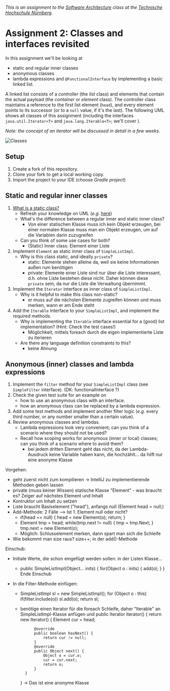 _This is an assignment to the [Software Architecture](https://ohm-softa.github.io) class at the [Technische Hochschule Nürnberg](http://www.th-nuernberg.de)._

# Assignment 2: Classes and interfaces revisited

In this assignment we'll be looking at 
- static and regular inner classes
- anonymous classes
- lambda expressions and `@FunctionalInterface`
by implementing a basic linked list.

A linked list consists of a _controller_ (the _list_ class) and elements that contain the actual payload (the _container_ or _element_ class).
The controller class maintains a reference to the first list element (`head`), and every element points to its successor (or to a `null` value, if it's the last).
The following UML shows all classes of this assignment (including the interfaces `java.util.Iterator<T>` and `java.lang.Iterable<T>`; we'll cover ).

_Note: the concept of an iterator will be discussed in detail in a few weeks._

![Classes](assets/class-spec.svg)


## Setup

1. Create a fork of this repository.
2. Clone your fork to get a local working copy.
3. Import the project to your IDE (choose _Gradle project_)


## Static and regular inner classes

1. [What is a static class?](http://lmgtfy.com/?q=java+static+inner+class)
	- Refresh your knowledge on UML (_e.g._ [here](http://plantuml.com/class-diagram))
	- What's the difference between a regular inner and static inner class?
	    - Von einer statischen Klasse muss ich kein Objekt erzeugen, bei einer normalen Klasse muss man ein Objekt erzeugen, um auf die Variablen darin zuzugreifen
	- Can you think of some use cases for both?
	    - (Static) Inner class: Element einer Liste
2. Implement `Element` as static inner class of `SimpleListImpl`.
	- Why is this class static, and ideally `private`?
	    - static: Elemente stehen alleine da, weil sie keine Informationen außen rum benötigen
	    - private: Elemente einer Liste sind nur über die Liste interessant, d.h. ohne Liste bestehen diese nicht. Daher können diese `private` sein, da nur die Liste die Verwaltung übernimmt.
3. Implement the `Iterator` interface as inner class of `SimpleListImpl`.
	- Why is it helpful to make this class non-static?
	    - er muss auf die nächsten Elemente zugreifen können und muss merken, wann er am Ende steht
4. Add the `Iterable` interface to your `SimpleListImpl`, and implement the required methods.
	- Why is implementing the `Iterable` interface essential for a (good) list implementation? (Hint: Check the test cases!)
	    - Möglichkeit, mittels foreach durch die eigen implementierte Liste zu iterieren
	- Are there any language definition constraints to this?
	    - keine Ahnung


## Anonymous (inner) classes and lambda expressions

1. Implement the `filter` method for your `SimpleListImpl` class (see `SimpleFilter` interface). (DK: functionalInterface ?)
2. Check the given test suite for an example on 
	- how to use an anonymous class with an interface.
	- how an anonymous class can be replaced by a lambda expression.
3. Add some test methods and implement another filter logic (_e.g._ every third number, or any number smaller than a certain value).
5. Review anonymous classes and lambdas.
	- Lambda expressions look very convenient; can you think of a scenario where they should not be used?
	- Recall how scoping works for anonymous (inner or local) classes; can you think of a scenario where to avoid them?
	    - bei jedem dritten Element geht das nicht, da der Lambda-Ausdruck keine Variable haben kann, die hochzählt... da hilft nur eine anonyme Klasse


Vorgehen:
- geht zuerst nicht zum kompilieren -> IntelliJ zu implementierende Methoden geben lassen
- private (muss keiner Wissen) statische Klasse "Element" - was braucht es? Zeiger auf nächstes Element und Inhalt
- Kontruktor um Inhalt zu setzen
- Liste braucht Basiselement ("head"), anfangs null (Element head = null;)
- Add-Methode: 2 Fälle --> Ist 1. Element null oder nicht?
    - if(head == null) { head = new Element(o); return; }
    - Element tmp = head; while(tmp.next != null) { tmp = tmp.Next; } tmp.next = new Element(o);
    - Möglich: Schlusselement merken, dann spart man sich die Schleife
- Wie bekommt man size raus? size++; in der add()-Methode

Einschub:
- Initiale Werte, die schon eingefügt werden sollen: in der Listen Klasse...
    - public SimpleListImpl(Object... inits) {
        for(Object o : inits) {
            add(o);
        }
      }
Ende Einschub
 
- In die Filter-Methode einfügen:
    - SimpleListImpl sl = new SimpleListImpl();
      for (Object o : this)
        if(filter.include(o)) sl.add(o);
      return sl;
    - benötige einen Iterator für die foreach Schleife, daher "Iterable" an SimpleListImpl-Klasse anfügen und
        public Iterator iterator() {
            return new Iterator() {
                Element cur = head;
                
                @override
                public boolean hasNext() {
                    return cur != null;
                }
                @override
                public Object next() {
                    Object o = cur.o;
                    cur = cur.next;
                    return o;
                }
            }
        }
        -> Das ist eine anonyme Klasse
                    